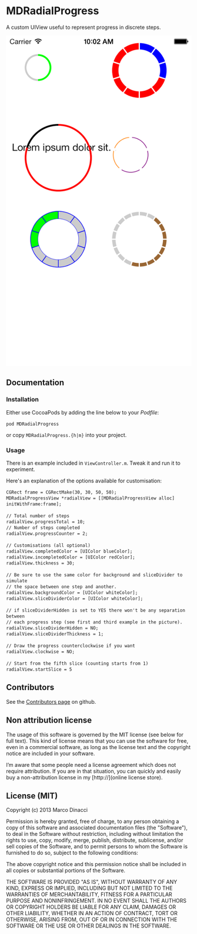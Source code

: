 # MDRadialProgress

A custom UIView useful to represent progress in discrete steps. 

![Screenshot](screenshot.png "Screenshot")

## Documentation

### Installation

Either use CocoaPods by adding the line below to your _Podfile_:

```
pod MDRadialProgress
```

or copy `MDRadialProgress.{h|m}` into your project.

### Usage

There is an example included in `ViewController.m`. Tweak it and run it to
experiment. 

Here's an explanation of the options available for customisation:

```
CGRect frame = CGRectMake(30, 30, 50, 50);
MDRadialProgressView *radialView = [[MDRadialProgressView alloc] initWithFrame:frame];

// Total number of steps    
radialView.progressTotal = 10;
// Number of steps completed
radialView.progressCounter = 2;

// Customisations (all optional)
radialView.completedColor = [UIColor blueColor];
radialView.incompletedColor = [UIColor redColor];
radialView.thickness = 30;

// Be sure to use the same color for background and sliceDivider to simulate
// the space between one step and another.
radialView.backgroundColor = [UIColor whiteColor];
radialView.sliceDividerColor = [UIColor whiteColor];

// if sliceDividerHidden is set to YES there won't be any separation between
// each progress step (see first and third example in the picture).
radialView.sliceDividerHidden = NO;
radialView.sliceDividerThickness = 1;

// Draw the progress counterclockwise if you want
radialView.clockwise = NO;

// Start from the fifth slice (counting starts from 1)
radialView.startSlice = 5
```

## Contributors
See the [Contributors page](https://github.com/mdinacci/MDRadialProgress/graphs/contributors) on github.

## Non attribution license
The usage of this software is governed by the MIT license (see below for full text).
This kind of license means that you can use the software for free, even in a commercial software, 
as long as the license text and the copyright notice are included in your software.

I’m aware that some people need a license agreement which does not require attribution. If you are in that situation, you can quickly and easily buy a non-attribution license in my [http://](online license store).

## License (MIT)
Copyright (c) 2013 Marco Dinacci

Permission is hereby granted, free of charge, to any person obtaining a copy of
this software and associated documentation files (the "Software"), to deal in
the Software without restriction, including without limitation the rights to
use, copy, modify, merge, publish, distribute, sublicense, and/or sell copies
of the Software, and to permit persons to whom the Software is furnished to do
so, subject to the following conditions:

The above copyright notice and this permission notice shall be included in all 
copies or substantial portions of the Software.

THE SOFTWARE IS PROVIDED "AS IS", WITHOUT WARRANTY OF ANY KIND, EXPRESS OR
IMPLIED, INCLUDING BUT NOT LIMITED TO THE WARRANTIES OF MERCHANTABILITY,
FITNESS FOR A PARTICULAR PURPOSE AND NONINFRINGEMENT. IN NO EVENT SHALL THE
AUTHORS OR COPYRIGHT HOLDERS BE LIABLE FOR ANY CLAIM, DAMAGES OR OTHER
LIABILITY, WHETHER IN AN ACTION OF CONTRACT, TORT OR OTHERWISE, ARISING FROM,
OUT OF OR IN CONNECTION WITH THE SOFTWARE OR THE USE OR OTHER DEALINGS IN THE
SOFTWARE.

